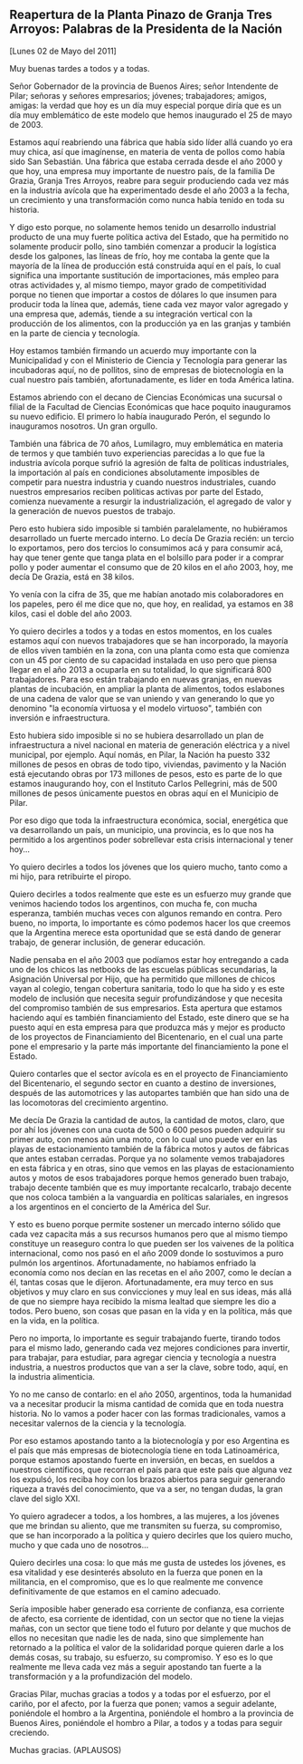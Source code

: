 Reapertura de la Planta Pinazo de Granja Tres Arroyos: Palabras de la Presidenta de la Nación
---------------------------------------------------------------------------------------------

[Lunes 02 de Mayo del 2011]

Muy buenas tardes a todos y a todas.

Señor Gobernador de la provincia de Buenos Aires; señor Intendente de
Pilar; señoras y señores empresarios; jóvenes; trabajadores; amigos,
amigas: la verdad que hoy es un día muy especial porque diría que es un
día muy emblemático de este modelo que hemos inaugurado el 25 de mayo de
2003.

Estamos aquí reabriendo una fábrica que había sido líder allá cuando yo
era muy chica, así que imagínense, en materia de venta de pollos como
había sido San Sebastián. Una fábrica que estaba cerrada desde el año
2000 y que hoy, una empresa muy importante de nuestro país, de la
familia De Grazia, Granja Tres Arroyos, reabre para seguir produciendo
cada vez más en la industria avícola que ha experimentado desde el año
2003 a la fecha, un crecimiento y una transformación como nunca había
tenido en toda su historia.

Y digo esto porque, no solamente hemos tenido un desarrollo industrial
producto de una muy fuerte política activa del Estado, que ha permitido
no solamente producir pollo, sino también comenzar a producir la
logística desde los galpones, las líneas de frío, hoy me contaba la
gente que la mayoría de la línea de producción está construida aquí en
el país, lo cual significa una importante sustitución de importaciones,
más empleo para otras actividades y, al mismo tiempo, mayor grado de
competitividad porque no tienen que importar a costos de dólares lo que
insumen para producir toda la línea que, además, tiene cada vez mayor
valor agregado y una empresa que, además, tiende a su integración
vertical con la producción de los alimentos, con la producción ya en las
granjas y también en la parte de ciencia y tecnología.

Hoy estamos también firmando un acuerdo muy importante con la
Municipalidad y con el Ministerio de Ciencia y Tecnología para generar
las incubadoras aquí, no de pollitos, sino de empresas de biotecnología
en la cual nuestro país también, afortunadamente, es líder en toda
América latina.

Estamos abriendo con el decano de Ciencias Económicas una sucursal o
filial de la Facultad de Ciencias Económicas que hace poquito
inauguramos su nuevo edificio. El primero lo había inaugurado Perón, el
segundo lo inauguramos nosotros. Un gran orgullo.

También una fábrica de 70 años, Lumilagro, muy emblemática en materia de
termos y que también tuvo experiencias parecidas a lo que fue la
industria avícola porque sufrió la agresión de falta de políticas
industriales, la importación al país en condiciones absolutamente
imposibles de competir para nuestra industria y cuando nuestros
industriales, cuando nuestros empresarios reciben políticas activas por
parte del Estado, comienza nuevamente a resurgir la industrialización,
el agregado de valor y la generación de nuevos puestos de trabajo.

Pero esto hubiera sido imposible si también paralelamente, no hubiéramos
desarrollado un fuerte mercado interno. Lo decía De Grazia recién: un
tercio lo exportamos, pero dos tercios lo consumimos acá y para consumir
acá, hay que tener gente que tanga plata en el bolsillo para poder ir a
comprar pollo y poder aumentar el consumo que de 20 kilos en el año
2003, hoy, me decía De Grazia, está en 38 kilos.

Yo venía con la cifra de 35, que me habían anotado mis colaboradores en
los papeles, pero él me dice que no, que hoy, en realidad, ya estamos en
38 kilos, casi el doble del año 2003.

Yo quiero decirles a todos y a todas en estos momentos, en los cuales
estamos aquí con nuevos trabajadores que se han incorporado, la mayoría
de ellos viven también en la zona, con una planta como esta que comienza
con un 45 por ciento de su capacidad instalada en uso pero que piensa
llegar en el año 2013 a ocuparla en su totalidad, lo que significará 800
trabajadores. Para eso están trabajando en nuevas granjas, en nuevas
plantas de incubación, en ampliar la planta de alimentos, todos
eslabones de una cadena de valor que se van uniendo y van generando lo
que yo denomino "la economía virtuosa y el modelo virtuoso", también con
inversión e infraestructura.

Esto hubiera sido imposible si no se hubiera desarrollado un plan de
infraestructura a nivel nacional en materia de generación eléctrica y a
nivel municipal, por ejemplo. Aquí nomás, en Pilar, la Nación ha puesto
332 millones de pesos en obras de todo tipo, viviendas, pavimento y la
Nación está ejecutando obras por 173 millones de pesos, esto es parte de
lo que estamos inaugurando hoy, con el Instituto Carlos Pellegrini, más
de 500 millones de pesos únicamente puestos en obras aquí en el
Municipio de Pilar.

Por eso digo que toda la infraestructura económica, social, energética
que va desarrollando un país, un municipio, una provincia, es lo que nos
ha permitido a los argentinos poder sobrellevar esta crisis
internacional y tener hoy...

Yo quiero decirles a todos los jóvenes que los quiero mucho, tanto como
a mi hijo, para retribuirte el piropo.

Quiero decirles a todos realmente que este es un esfuerzo muy grande que
venimos haciendo todos los argentinos, con mucha fe, con mucha
esperanza, también muchas veces con algunos remando en contra. Pero
bueno, no importa, lo importante es cómo podemos hacer los que creemos
que la Argentina merece esta oportunidad que se está dando de generar
trabajo, de generar inclusión, de generar educación.

Nadie pensaba en el año 2003 que podíamos estar hoy entregando a cada
uno de los chicos las netbooks de las escuelas públicas secundarias, la
Asignación Universal por Hijo, que ha permitido que millones de chicos
vayan al colegio, tengan cobertura sanitaria, todo lo que ha sido y es
este modelo de inclusión que necesita seguir profundizándose y que
necesita del compromiso también de sus empresarios. Esta apertura que
estamos haciendo aquí es también financiamiento del Estado, este dinero
que se ha puesto aquí en esta empresa para que produzca más y mejor es
producto de los proyectos de Financiamiento del Bicentenario, en el cual
una parte pone el empresario y la parte más importante del
financiamiento la pone el Estado.

Quiero contarles que el sector avícola es en el proyecto de
Financiamiento del Bicentenario, el segundo sector en cuanto a destino
de inversiones, después de las automotrices y las autopartes también que
han sido una de las locomotoras del crecimiento argentino.

Me decía De Grazia la cantidad de autos, la cantidad de motos, claro,
que por ahí los jóvenes con una cuota de 500 o 600 pesos pueden adquirir
su primer auto, con menos aún una moto, con lo cual uno puede ver en las
playas de estacionamiento también de la fábrica motos y autos de
fábricas que antes estaban cerradas. Porque ya no solamente vemos
trabajadores en esta fábrica y en otras, sino que vemos en las playas de
estacionamiento autos y motos de esos trabajadores porque hemos generado
buen trabajo, trabajo decente también que es muy importante recalcarlo,
trabajo decente que nos coloca también a la vanguardia en políticas
salariales, en ingresos a los argentinos en el concierto de la América
del Sur.

Y esto es bueno porque permite sostener un mercado interno sólido que
cada vez capacita más a sus recursos humanos pero que al mismo tiempo
constituye un reaseguro contra lo que pueden ser los vaivenes de la
política internacional, como nos pasó en el año 2009 donde lo sostuvimos
a puro pulmón los argentinos. Afortunadamente, no habíamos enfriado la
economía como nos decían en las recetas en el año 2007, como le decían a
él, tantas cosas que le dijeron. Afortunadamente, era muy terco en sus
objetivos y muy claro en sus convicciones y muy leal en sus ideas, más
allá de que no siempre haya recibido la misma lealtad que siempre les
dio a todos. Pero bueno, son cosas que pasan en la vida y en la
política, más que en la vida, en la política.

Pero no importa, lo importante es seguir trabajando fuerte, tirando
todos para el mismo lado, generando cada vez mejores condiciones para
invertir, para trabajar, para estudiar, para agregar ciencia y
tecnología a nuestra industria, a nuestros productos que van a ser la
clave, sobre todo, aquí, en la industria alimenticia.

Yo no me canso de contarlo: en el año 2050, argentinos, toda la
humanidad va a necesitar producir la misma cantidad de comida que en
toda nuestra historia. No lo vamos a poder hacer con las formas
tradicionales, vamos a necesitar valernos de la ciencia y la tecnología.

Por eso estamos apostando tanto a la biotecnología y por eso Argentina
es el país que más empresas de biotecnología tiene en toda
Latinoamérica, porque estamos apostando fuerte en inversión, en becas,
en sueldos a nuestros científicos, que recorran el país para que este
país que alguna vez los expulsó, los reciba hoy con los brazos abiertos
para seguir generando riqueza a través del conocimiento, que va a ser,
no tengan dudas, la gran clave del siglo XXI.

Yo quiero agradecer a todos, a los hombres, a las mujeres, a los jóvenes
que me brindan su aliento, que me transmiten su fuerza, su compromiso,
que se han incorporado a la política y quiero decirles que los quiero
mucho, mucho y que cada uno de nosotros...

Quiero decirles una cosa: lo que más me gusta de ustedes los jóvenes, es
esa vitalidad y ese desinterés absoluto en la fuerza que ponen en la
militancia, en el compromiso, que es lo que realmente me convence
definitivamente de que estamos en el camino adecuado.

Sería imposible haber generado esa corriente de confianza, esa corriente
de afecto, esa corriente de identidad, con un sector que no tiene la
viejas mañas, con un sector que tiene todo el futuro por delante y que
muchos de ellos no necesitan que nadie les de nada, sino que simplemente
han retornado a la política el valor de la solidaridad porque quieren
darle a los demás cosas, su trabajo, su esfuerzo, su compromiso. Y eso
es lo que realmente me lleva cada vez más a seguir apostando tan fuerte
a la transformación y a la profundización del modelo.

Gracias Pilar, muchas gracias a todos y a todas por el esfuerzo, por el
cariño, por el afecto, por la fuerza que ponen; vamos a seguir adelante,
poniéndole el hombro a la Argentina, poniéndole el hombro a la provincia
de Buenos Aires, poniéndole el hombro a Pilar, a todos y a todas para
seguir creciendo.

Muchas gracias. (APLAUSOS)
